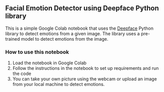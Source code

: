 ## Facial Emotion Detector using Deepface Python library

This is a simple Google Colab notebook that uses the [Deepface](https://pypi.org/project/deepface/) Python library to detect emotions from a given image. The library uses a pre-trained model to detect emotions from the image.

### How to use this notebook

1. Load the notebook in Google Colab
2. Follow the instructions in the notebook to set up requirements and run the code
3. You can take your own picture using the webcam or upload an image from your local machine to detect emotions.
